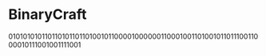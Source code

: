 # BinaryCraft
0101010101101101011011010010110000100000011000100110100101101110011000010111001001111001
